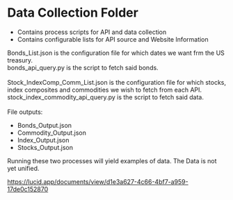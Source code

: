 # Data Collection Folder
- Contains process scripts for API and data collection
- Contains configurable lists for API source and Website Information

Bonds_List.json is the configuration file for which dates we want frm the US treasury.
<br>
bonds_api_query.py is the script to fetch said bonds.
<br><br>
Stock_IndexComp_Comm_List.json is the configuration file for which stocks, index composites and
commodities we wish to fetch from each API.
<br>
stock_index_commodity_api_query.py is the script to fetch said data.
<br><br>
File outputs:
* Bonds_Output.json
* Commodity_Output.json
* Index_Output.json
* Stocks_Output.json

Running these two processes will yield examples of data. The Data is not yet unified.

https://lucid.app/documents/view/d1e3a627-4c66-4bf7-a959-17de0c152870
